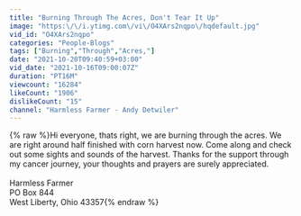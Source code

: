 ```yaml
---
title: "Burning Through The Acres, Don't Tear It Up"
image: "https:\/\/i.ytimg.com\/vi\/O4XArs2nqpo\/hqdefault.jpg"
vid_id: "O4XArs2nqpo"
categories: "People-Blogs"
tags: ["Burning","Through","Acres,"]
date: "2021-10-20T09:40:59+03:00"
vid_date: "2021-10-16T09:00:07Z"
duration: "PT16M"
viewcount: "16284"
likeCount: "1906"
dislikeCount: "15"
channel: "Harmless Farmer - Andy Detwiler"
---
```

{% raw %}Hi everyone, thats right, we are burning through the acres. We are right around half finished with corn harvest now. Come along and check out some sights and sounds of the harvest. Thanks for the support through my cancer journey, your thoughts and prayers are surely appreciated. <br /><br />Harmless Farmer<br />PO Box 844<br />West Liberty, Ohio 43357{% endraw %}
